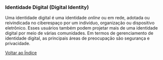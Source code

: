 ### Identidade Digital (Digital Identity)

Uma identidade digital é uma identidade _online_ ou em rede, adotada ou reivindicada no ciberespaço por um indivíduo, organização ou dispositivo eletrônico. Esses usuários também podem projetar mais de uma identidade digital por meio de várias comunidades. Em termos de gerenciamento de identidade digital, as principais áreas de preocupação são segurança e privacidade.

[Voltar ao Índice](../)
